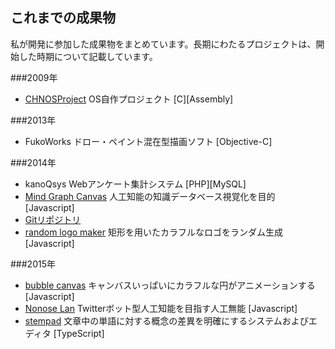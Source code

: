 ## これまでの成果物
私が開発に参加した成果物をまとめています。長期にわたるプロジェクトは、開始した時期について記載しています。

###2009年
- [CHNOSProject](https://osdn.jp/projects/chnosproject/) OS自作プロジェクト [C][Assembly]

###2013年
- FukoWorks ドロー・ペイント混在型描画ソフト [Objective-C]

###2014年
- kanoQsys Webアンケート集計システム [PHP][MySQL]
- [Mind Graph Canvas](../projects/mgcanvas/index.html) 人工知能の知識データベース視覚化を目的 [Javascript]
 - [Gitリポジトリ](http://pcd.gakugei-hs.info/git/hikalium/mgcanvas)
- [random logo maker](../projects/randlogo/randlogo.html) 矩形を用いたカラフルなロゴをランダム生成 [Javascript]

###2015年
- [bubble canvas](../projects/bubble/index.html) キャンバスいっぱいにカラフルな円がアニメーションする [Javascript]
- [Nonose Lan](http://lan.hikalium.com) Twitterボット型人工知能を目指す人工無能 [Javascript]
- [stempad](https://github.com/WasedaAISociety/stempad) 文章中の単語に対する概念の差異を明確にするシステムおよびエディタ [TypeScript]